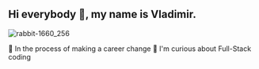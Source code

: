 ## Hi everybody 👋, my name is Vladimir.
![rabbit-1660_256](https://github.com/user-attachments/assets/dc3c1362-b977-45dc-a9ae-8e05718c4d2e)

🔭 In the process of making a career change
🌱 I'm curious about Full-Stack coding
<!--
**VladimirKomov/VladimirKomov** is a ✨ _special_ ✨ repository because its `README.md` (this file) appears on your GitHub profile.

Here are some ideas to get you started:

- 🔭 I’m currently working on ...
- 🌱 I’m currently learning ...
- 👯 I’m looking to collaborate on ...
- 🤔 I’m looking for help with ...
- 💬 Ask me about ...
- 📫 How to reach me: ...
- 😄 Pronouns: ...
- ⚡ Fun fact: ...
-->
